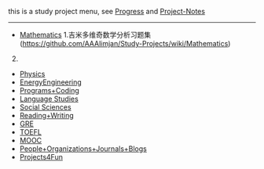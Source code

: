 this is a study project menu, see [Progress](https://github.com/AAAlimjan/Study-Notes-2019/projects) and [Project-Notes](https://github.com/AAAlimjan/Study-Notes-2019/wiki)

------

- [Mathematics](https://github.com/AAAlimjan/ComingBack/tree/master/Mathematics) 
1.吉米多维奇数学分析习题集(https://github.com/AAAlimjan/Study-Projects/wiki/Mathematics)
2.
- [Physics](https://github.com/AAAlimjan/stuff2019/tree/master/Physics) 
- [EnergyEngineering](https://github.com/AAAlimjan/ComingBack/tree/master/EnergyEngineering)
- [Programs+Coding](https://github.com/AAAlimjan/ComingBack/tree/master/Coding) 
- [Language Studies](https://github.com/AAAlimjan/ComingBack/tree/master/Studying%20Russian)
- [Social Sciences](https://github.com/AAAlimjan/ComingBack/tree/master/Social%20Sciences) 
- [Reading+Writing](https://github.com/AAAlimjan/ComingBack/tree/master/Reading%20Challenge) 
- [GRE](https://github.com/AAAlimjan/ComingBack/tree/master/GRE) 
- [TOEFL](https://github.com/AAAlimjan/Study-Notes-2019/tree/master/TOEFL) 
- [MOOC](https://github.com/AAAlimjan/Study-Notes-2019/tree/master/MOOC)
- [People+Organizations+Journals+Blogs](https://github.com/AAAlimjan/Study-Notes-2019/tree/master/Organizations%20&%20Journals)
- [Projects4Fun](https://github.com/AAAlimjan/Study-Projects/tree/master/Fun)
